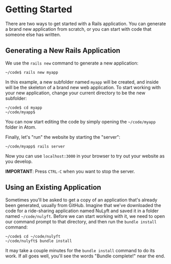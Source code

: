 # Getting Started

There are two ways to get started with a Rails application.  You can generate
a brand new application from scratch, or you can start with code that someone
else has written.

## Generating a New Rails Application

We use the `rails new` command to generate a new application:

```
~/code$ rails new myapp
```

In this example, a new subfolder named `myapp` will be created, and inside
will be the skeleton of a brand new web application.  To start working
with your new application, change your current directory to be the new
subfolder:

```
~/code$ cd myapp
~/code/myapp$
```

You can now start editing the code by simply opening the `~/code/myapp` folder in Atom.

Finally, let's "run" the website by starting the "server":

```
~/code/myapp$ rails server
```

Now you can use `localhost:3000` in your browser to try out your website as you develop.

**IMPORTANT**: Press `CTRL-C` when you want to stop the server.  


## Using an Existing Application

Sometimes you'll be asked to get a copy of an application that's already
been generated, usually from GitHub.  Imagine that we've downloaded the code
for a ride-sharing application named NuLyft and saved it in a folder named
`~/code/nulyft`.  Before we can start working with it, we need to open
our command prompt to that directory, and then run the `bundle install` command:

```
~/code$ cd ~/code/nulyft
~/code/nulyft$ bundle install
```

It may take a couple minutes for the `bundle install` command to do its work.
If all goes well, you'll see the words "Bundle complete!" near the end.
